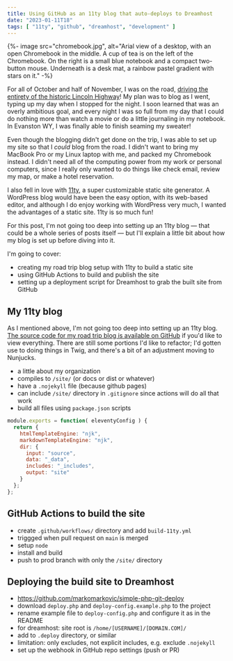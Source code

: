 ```yaml
---
title: Using GitHub as an 11ty blog that auto-deploys to Dreamhost
date: "2023-01-11T18"
tags: [ "11ty", "github", "dreamhost", "development" ]
---
```


{%- image src="chromebook.jpg", alt="Arial view of a desktop, with an open Chromebook in the middle. A cup of tea is on the left of the Chromebook. On the right is a small blue notebook and a compact two-button mouse. Underneath is a desk mat, a rainbow pastel gradient with stars on it." -%}

For all of October and half of November, I was on the road, [driving the entirety of the historic Lincoln Highway](https://lincolnhighwayjournal.com/)! My plan was to blog as I went, typing up my day when I stopped for the night. I soon learned that was an overly ambitious goal, and every night I was so full from my day that I could do nothing more than watch a movie or do a little journaling in my notebook. In Evanston WY, I was finally able to finish seaming my sweater!

Even though the blogging didn't get done on the trip, I was able to set up my site so that I _could_ blog from the road. I didn't want to bring my MacBook Pro or my Linux laptop with me, and packed my Chromebook instead. I didn't need all of the computing power from my work or personal computers, since I really only wanted to do things like check email, review my map, or make a hotel reservation.

I also fell in love with [11ty](https://www.11ty.dev/), a super customizable static site generator. A WordPress blog would have been the easy option, with its web-based editor, and although I do enjoy working with WordPress very much, I wanted the advantages of a static site. 11ty is so much fun!

For this post, I'm not going too deep into setting up an 11ty blog &#8212; that could be a whole series of posts itself &#8212; but I'll explain a little bit about how my blog is set up before diving into it.

I'm going to cover:

- creating my road trip blog setup with 11ty to build a static site
- using GitHub Actions to build and publish the site
- setting up a deployment script for Dreamhost to grab the built site from GitHub

## My 11ty blog

As I mentioned above, I'm not going too deep into setting up an 11ty blog. [The source code for my road trip blog is available on GitHub](https://github.com/reedcodes/lincolnhighway) if you'd like to view everything. There are still some portions I'd like to refactor; I'd gotten use to doing things in Twig, and there's a bit of an adjustment moving to Nunjucks.

- a little about my organization
- compiles to `/site/` (or docs or dist or whatever)
- have a `.nojekyll` file (because github pages)
- can include `/site/` directory in `.gitignore` since actions will do all that work
- build all files using `package.json` scripts

```js
module.exports = function( eleventyConfig ) {
  return {
    htmlTemplateEngine: "njk",
    markdownTemplateEngine: "njk",
    dir: {
      input: "source",
      data: "_data",
      includes: "_includes",
      output: "site"
    }
  };
};
```

## GitHub Actions to build the site

- create `.github/workflows/` directory and add `build-11ty.yml`
- triggged when pull request on `main` is merged
- setup `node`
- install and build
- push to prod branch with only the `/site/` directory

## Deploying the build site to Dreamhost
- https://github.com/markomarkovic/simple-php-git-deploy
- download `deploy.php` and `deploy-config.example.php` to the project
- rename example file to `deploy-config.php` and configure it as in the README
- for dreamhost: site root is `/home/[USERNAME]/[DOMAIN.COM]/`
- add to `.deploy` directory, or similar
- limitation: only excludes, not explicit includes, e.g. exclude `.nojekyll`
- set up the webhook in GitHub repo settings (push or PR)
